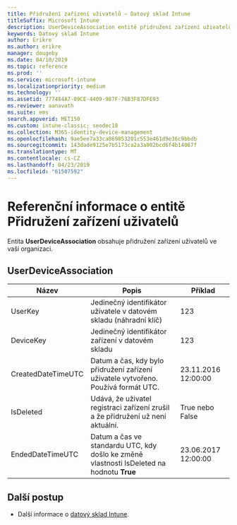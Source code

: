 ```yaml
---
title: Přidružení zařízení uživatelů – Datový sklad Intune
titleSuffix: Microsoft Intune
description: UserDeviceAssociation entitě přidružení zařízení uživatelů ve vaší organizaci.
keywords: Datový sklad Intune
author: Erikre
ms.author: erikre
manager: dougeby
ms.date: 04/10/2019
ms.topic: reference
ms.prod: ''
ms.service: microsoft-intune
ms.localizationpriority: medium
ms.technology: ''
ms.assetid: 777484A7-09CE-4409-987F-76B3F87DFE93
ms.reviewer: aanavath
ms.suite: ems
search.appverid: MET150
ms.custom: intune-classic; seodec18
ms.collection: M365-identity-device-management
ms.openlocfilehash: 9ae5ee7a33ca069853201c553e461d9e36c9bbdb
ms.sourcegitcommit: 143dade9125e7b5173ca2a3a902bcd6f4b14067f
ms.translationtype: MT
ms.contentlocale: cs-CZ
ms.lasthandoff: 04/23/2019
ms.locfileid: "61507592"
---
```

# <a name="reference-for-user-device-association-entity"></a>Referenční informace o entitě Přidružení zařízení uživatelů

Entita **UserDeviceAssociation** obsahuje přidružení zařízení uživatelů ve vaší organizaci.

## <a name="userdeviceassociation"></a>UserDeviceAssociation


|        Název        |                                           Popis                                            |        Příklad         |
|--------------------|--------------------------------------------------------------------------------------------------|------------------------|
|      UserKey       |              Jedinečný identifikátor uživatele v datovém skladu (náhradní klíč)               |          123           |
|     DeviceKey      |                      Jedinečný identifikátor zařízení v datovém skladu                      |          123           |
| CreatedDateTimeUTC |           Datum a čas, kdy bylo přidružení zařízení uživatele vytvořeno. Používá formát UTC.           | 23.11.2016 12:00:00 |
|     IsDeleted      | Udává, že uživatel registraci zařízení zrušil a že přidružení už není aktuální. |       True nebo False       |
|  EndedDateTimeUTC  |              Datum a čas ve standardu UTC, kdy došlo ke změně vlastnosti IsDeleted na hodnotu <strong>True</strong>               | 23.06.2017 12:00:00 |

## <a name="next-steps"></a>Další postup

- Další informace o [datový sklad Intune](reports-nav-create-intune-reports.md).
